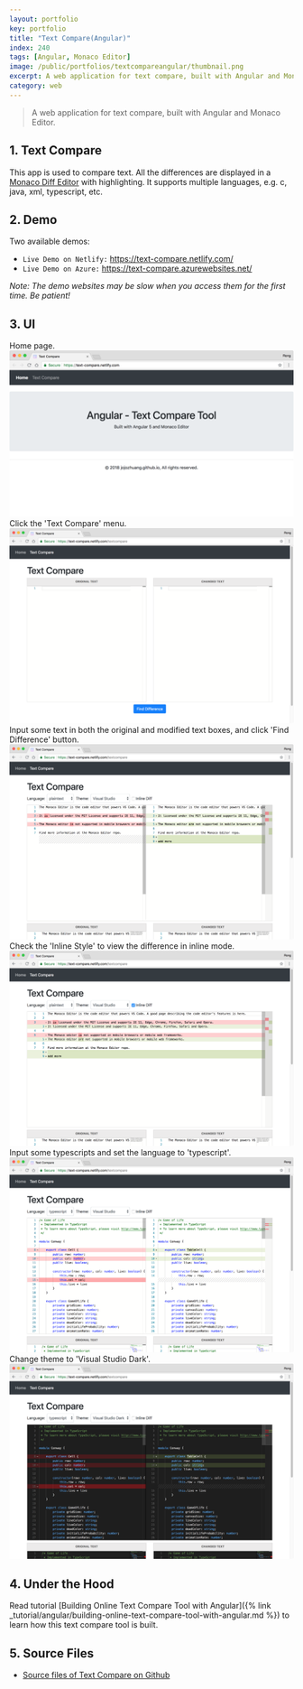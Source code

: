 ```yaml
---
layout: portfolio
key: portfolio
title: "Text Compare(Angular)"
index: 240
tags: [Angular, Monaco Editor]
image: /public/portfolios/textcompareangular/thumbnail.png
excerpt: A web application for text compare, built with Angular and Monaco Editor.
category: web
---
```


> A web application for text compare, built with Angular and Monaco Editor.

## 1. Text Compare
This app is used to compare text. All the differences are displayed in a [Monaco Diff Editor](https://microsoft.github.io/monaco-editor/index.html) with highlighting. It supports multiple languages, e.g. c, java, xml, typescript, etc.

## 2. Demo
Two available demos:
* `Live Demo on Netlify:` <a href="https://text-compare.netlify.com/" target="\_blank">https://text-compare.netlify.com/</a>
* `Live Demo on Azure:` <a href="https://text-compare.azurewebsites.net/" target="\_blank">https://text-compare.azurewebsites.net/</a>

*Note: The demo websites may be slow when you access them for the first time. Be patient!*

## 3. UI
Home page.
![image](/public/portfolios/textcompareangular/home.png)
Click the 'Text Compare' menu.
![image](/public/portfolios/textcompareangular/textcompare.png)
Input some text in both the original and modified text boxes, and click 'Find Difference' button.
![image](/public/portfolios/textcompareangular/plaintext.png)
Check the 'Inline Style' to view the difference in inline mode.
![image](/public/portfolios/textcompareangular/inline.png)
Input some typescripts and set the language to 'typescript'.
![image](/public/portfolios/textcompareangular/typescript.png)
Change theme to 'Visual Studio Dark'.
![image](/public/portfolios/textcompareangular/darktheme.png)

## 4. Under the Hood
Read tutorial [Building Online Text Compare Tool with Angular]({% link _tutorial/angular/building-online-text-compare-tool-with-angular.md %}) to learn how this text compare tool is built.

## 5. Source Files
* [Source files of Text Compare on Github](https://github.com/jojozhuang/text-compare-angular)
